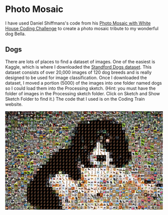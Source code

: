 # Photo Mosaic

I have used Daniel Shiffmans's code from his [Photo Mosaic with White House Coding Challenge](https://thecodingtrain.com/challenges/49-photo-mosaic-with-white-house-social-media-images)
to create a photo mosaic tribute to my wonderful dog Bella.

## Dogs

There are lots of places to find a dataset of images.  One of the easiest is Kaggle, which is where I downloaded the [Standford Dogs dataset](https://www.kaggle.com/datasets/jessicali9530/stanford-dogs-dataset).  This dataset consists of over 20,000 images of 120 dog breeds and is really designed to be used for image classification.  Once I downloaded the dataset, I moved a portion (5000) of the images into one folder named dogs so I could load them into the Processing sketch.  (Hint:  you must have the folder of images in the Processing sketch folder.  Click on Sketch and Show Sketch Folder to find it.)  The code that I used is on the Coding Train website.


![](assets/bella.png)